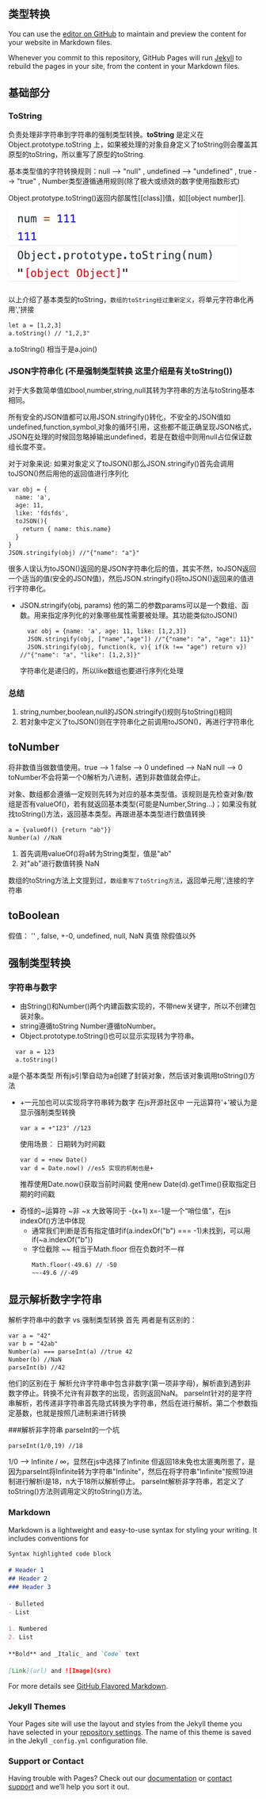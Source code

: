 ## 类型转换

You can use the [editor on GitHub](https://github.com/jcqiao/myBlob/edit/gh-pages/index.md) to maintain and preview the content for your website in Markdown files.
  
Whenever you commit to this repository, GitHub Pages will run [Jekyll](https://jekyllrb.com/) to rebuild the pages in your site, from the content in your Markdown files.

## 基础部分
### ToString

负责处理非字符串到字符串的强制类型转换。**toString** 是定义在 Object.prototype.toString 上，如果被处理的对象自身定义了toString则会覆盖其原型的toString，所以重写了原型的toString.

基本类型值的字符转换规则：null --> "null" , undefined --> "undefined" , true --> "true" , Number类型遵循通用规则(除了极大或绩效的数字使用指数形式) 

Object.prototype.toString()返回内部属性[[class]]值，如[[object number]].


![avatar](https://github.com/jcqiao/myBlob/raw/gh-pages/code_Class.png)

以上介绍了基本类型的toString，`数组的toString经过重新定义`，将单元字符串化再用','拼接
```
let a = [1,2,3]
a.toString() // "1,2,3"
```
a.toString() 相当于是a.join()

### JSON字符串化 (不是强制类型转换 这里介绍是有关toString())

对于大多数简单值如bool,number,string,null其转为字符串的方法与toString基本相同。

所有安全的JSON值都可以用JSON.stringify()转化，不安全的JSON值如undefined,function,symbol,对象的循环引用，这些都不能正确呈现JSON格式，JSON在处理的时候回忽略掉输出undefined，若是在数组中则用null占位保证数组长度不变。

对于对象来说:
如果对象定义了toJSON()那么JSON.stringify()首先会调用toJSON()然后用他的返回值进行序列化

```
var obj = {
  name: 'a',
  age: 11,
  like: 'fdsfds',
  toJSON(){
    return { name: this.name}
  }
}
JSON.stringify(obj) //"{"name": "a"}"
```
很多人误认为toJSON()返回的是JSON字符串化后的值，其实不然，toJSON返回一个适当的值(安全的JSON值)，然后JSON.stringify()将toJSON()返回来的值进行字符串化。

- JSON.stringify(obj, params)
  他的第二的参数params可以是一个数组、函数。用来指定序列化的对象哪些属性需要被处理。其功能类似toJSON()
  ```
    var obj = {name: 'a', age: 11, like: [1,2,3]}
    JSON.stringify(obj, ["name","age"]) //"{"name": "a", "age": 11}"
    JSON.stringify(obj, function(k, v){ if(k !== "age") return v}) //"{"name": "a", "like": [1,2,3]}"
  ```
  字符串化是递归的，所以like数组也要进行序列化处理
 
### 总结
1. string,number,boolean,null的JSON.stringify()规则与toString()相同
2. 若对象中定义了toJSON()则在字符串化之前调用toJSON()，再进行字符串化

## toNumber

将非数值当做数值使用。true --> 1 false --> 0 undefined --> NaN null --> 0
toNumber不会将第一个0解析为八进制，遇到非数值就会停止。

对象、数组都会遵循一定规则先转为对应的基本类型值。该规则是先检查对象/数组是否有valueOf()，若有就返回基本类型(可能是Number,String...)；如果没有就找toString()方法，返回基本类型。再跟进基本类型进行数值转换
```
a = {valueOf() {return "ab"}} 
Number(a) //NaN
```
1. 首先调用valueOf()将a转为String类型，值是"ab"
2. 对"ab"进行数值转换 NaN

数组的toString方法上文提到过，`数组重写了toString方法`，返回单元用','连接的字符串

## toBoolean

假值：
'' , false, +-0, undefined, null, NaN
真值
除假值以外

## 强制类型转换
### 字符串与数字
- 由String()和Number()两个内建函数实现的，不带new关键字，所以不创建包装对象。
- string遵循toString Number遵循toNumber。
- Object.prototype.toString()也可以显示实现转为字符串。
```
  var a = 123
  a.toString()
```
  a是个基本类型 所有js引擎自动为a创建了封装对象，然后该对象调用toString()方法
- +一元加也可以实现将字符串转为数字
  在js开源社区中 一元运算符'+'被认为是显示强制类型转换
  ```
  var a = +"123" //123
  ```
  使用场景：
  日期转为时间戳
  ```
  var d = +new Date() 
  var d = Date.now() //es5 实现的机制也是+ 
  ```
  推荐使用Date.now()获取当前时间戳 使用new Date(d).getTime()获取指定日期的时间戳
* 奇怪的~运算符
  ~非 ~x 大致等同于 -(x+1) x=-1是一个“哨位值”，在js indexOf()方法中体现
  - 通常我们判断是否有指定值时if(a.indexOf("b") === -1)未找到，可以用if(~a.indexOf("b"))
  - 字位截除
    ~~ 相当于Math.floor 但在负数时不一样
    ```
    Math.floor(-49.6) // -50
    ~~-49.6 //-49
    ```
    
## 显示解析数字字符串
  解析字符串中的数字 vs 强制类型转换
  首先 两者是有区别的：
  ```
  var a = "42"
  var b = "42ab"
  Number(a) === parseInt(a) //true 42
  Number(b) //NaN
  parseInt(b) //42
  ```
  他们的区别在于 解析允许字符串中包含非数字(第一项非字母)，解析直到遇到非数字停止。转换不允许有非数字的出现，否则返回NaN。
  parseInt针对的是字符串解析，若传递非字符串首先隐式转换为字符串，然后在进行解析。第二个参数指定基数，也就是按照几进制来进行转换
  
  ###解析非字符串
  parseInt的一个坑
  ```
  parseInt(1/0,19) //18
  ```
  1/0 --> Infinite / ∞，显然在js中选择了Infinite 但返回18未免也太匪夷所思了，是因为parseInt将Infinite转为字符串"Infinite"，然后在将字符串"Infinite"按照19进制进行解析I是18，n大于18所以解析停止。
  parseInt解析非字符串，若定义了toString()方法则调用定义的toString()方法。
### Markdown

Markdown is a lightweight and easy-to-use syntax for styling your writing. It includes conventions for

```markdown
Syntax highlighted code block

# Header 1
## Header 2
### Header 3

- Bulleted
- List

1. Numbered
2. List

**Bold** and _Italic_ and `Code` text

[Link](url) and ![Image](src)
```

For more details see [GitHub Flavored Markdown](https://guides.github.com/features/mastering-markdown/).

### Jekyll Themes

Your Pages site will use the layout and styles from the Jekyll theme you have selected in your [repository settings](https://github.com/jcqiao/myBlob/settings). The name of this theme is saved in the Jekyll `_config.yml` configuration file.

### Support or Contact

Having trouble with Pages? Check out our [documentation](https://docs.github.com/categories/github-pages-basics/) or [contact support](https://support.github.com/contact) and we’ll help you sort it out.
